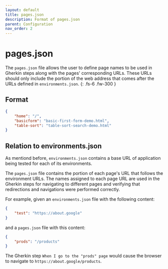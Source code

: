 ```yaml
---
layout: default
title: pages.json
description: Format of pages.json
parent: Configuration
nav_order: 2
---
```


# pages.json

The `pages.json` file allows the user to define page names to be used in Gherkin steps along with the pages' corresponding URLs. These URLs should only include the portion of the web address that comes after the URLs defined in `environments.json`.
{: .fs-6 .fw-300 }

## Format

```json
{
    "home": "/",
    "basicform": "basic-first-form-demo.html",
    "table-sort": "table-sort-search-demo.html"
}
```

## Relation to environments.json

As mentiond before, `environments.json` contains a base URL of application being tested for each of its environments.

The `pages.json` file contains the portion of each page's URL that follows the environment URLs. The names assigned to each page URL are used in the Gherkin steps for navigating to different pages and verifying that redirections and navigations were performed correctly.

For example, given an `environments.json` file with the following content:

```json
{
    "test": "https://about.google"
}
```

and a `pages.json` file with this content:

```json
{
    "prods": "/products"
}
```

The Gherkin step `When I go to the "prods" page` would cause the browser to navigate to `https://about.google/products`.